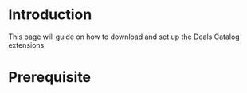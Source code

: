# Introduction #

This page will guide on how to download and set up the Deals Catalog extensions

# Prerequisite #